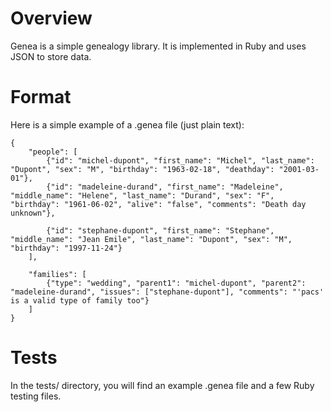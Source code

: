 # Overview
Genea is a simple genealogy library. It is implemented in Ruby and uses JSON to store data.

# Format

Here is a simple example of a .genea file (just plain text):

    {
        "people": [
            {"id": "michel-dupont", "first_name": "Michel", "last_name": "Dupont", "sex": "M", "birthday": "1963-02-18", "deathday": "2001-03-01"},
            {"id": "madeleine-durand", "first_name": "Madeleine", "middle_name": "Helene", "last_name": "Durand", "sex": "F", "birthday": "1961-06-02", "alive": "false", "comments": "Death day unknown"},

            {"id": "stephane-dupont", "first_name": "Stephane", "middle_name": "Jean Emile", "last_name": "Dupont", "sex": "M", "birthday": "1997-11-24"}
        ],

        "families": [
            {"type": "wedding", "parent1": "michel-dupont", "parent2": "madeleine-durand", "issues": ["stephane-dupont"], "comments": "'pacs' is a valid type of family too"}
        ]
    }

# Tests

In the tests/ directory, you will find an example .genea file and a few Ruby testing files.
